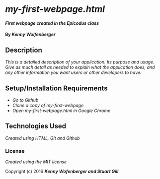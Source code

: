 # _my-first-webpage.html_

#### _First webpage created in the Epicodus class_

#### By _**Kenny Wolfenberger**_

## Description

_This is a detailed description of your application. Its purpose and usage.  Give as much detail as needed to explain what the application does, and any other information you want users or other developers to have._

## Setup/Installation Requirements

* _Go to Github_
* _Clone a copy of my-first-webpage_
* _Open my-first-webpage.html in Google Chrome_


## Technologies Used

_Created using HTML, Git and Github_

### License

*Created using the MIT license*

Copyright (c) 2016 **_Kenny Wofenberger and Stuart Gill_**
